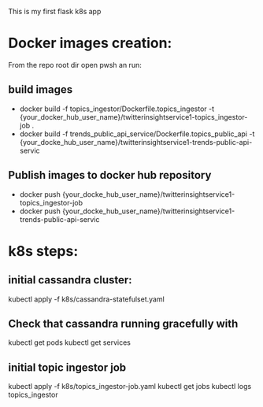This is my first flask k8s app

# Docker images creation:
From the repo root dir open pwsh an run:

## build images
- docker build -f topics_ingestor/Dockerfile.topics_ingestor -t {your_docker_hub_user_name}/twitterinsightservice1-topics_ingestor-job .
- docker build -f trends_public_api_service/Dockerfile.topics_public_api -t {your_docke_hub_user_name}/twitterinsightservice1-trends-public-api-servic

## Publish images to docker hub repository 
- docker push {your_docke_hub_user_name}/twitterinsightservice1-topics_ingestor-job
- docker push {your_docke_hub_user_name}/twitterinsightservice1-trends-public-api-servic

# k8s steps:
## initial cassandra cluster: 
kubectl apply -f k8s/cassandra-statefulset.yaml

## Check that cassandra running gracefully with 
kubectl get pods 
kubectl get services

## initial topic ingestor job
kubectl apply -f k8s/topics_ingestor-job.yaml
kubectl get jobs
kubectl logs topics_ingestor
